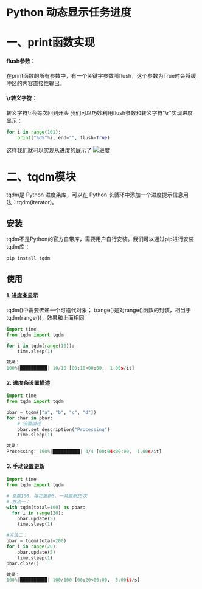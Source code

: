 # Python 动态显示任务进度

# 一、print函数实现

#### flush参数：
在print函数的所有参数中，有一个关键字参数叫flush，这个参数为True时会将缓冲区的内容直接性输出。
#### \r转义字符：
转义字符\r会每次回到开头
我们可以巧妙利用flush参数和转义字符"\r"实现进度显示：
```python
for i in range(101):
	print("%d%"%i, end="", flush=True)
```
这样我们就可以实现从进度的展示了
![进度](https://pic.try-hard.cn/blog/20191116222702358.gif)
# 二、tqdm模块
tqdm是 Python 进度条库，可以在 Python 长循环中添加一个进度提示信息用法：tqdm(iterator)。
## 安装
tqdm不是Python的官方自带库，需要用户自行安装。我们可以通过pip进行安装tqdm库：
```python
pip install tqdm
```
## 使用
#### 1. 进度条显示
tqdm()中需要传递一个可迭代对象；
 trange()是对range()函数的封装，相当于tqdm(range())，效果和上面相同
```python
import time
from tqdm import tqdm

for i in tqdm(range(10)):
    time.sleep(1)

效果：
100%|██████████| 10/10 [00:10<00:00,  1.00s/it]
```
#### 2. 进度条设置描述
```python
import time
from tqdm import tqdm

pbar = tqdm(["a", "b", "c", "d"])
for char in pbar:
    # 设置描述
    pbar.set_description("Processing")
    time.sleep(1)

效果：
Processing: 100%|██████████| 4/4 [00:04<00:00,  1.00s/it]
```
#### 3. 手动设置更新
```python
import time
from tqdm import tqdm

# 总数100，每次更新5，一共更新20次
# 方法一：
with tqdm(total=100) as pbar:
  for i in range(20):
    pbar.update(5) 
    time.sleep(1)

#方法二：
pbar = tqdm(total=200)  
for i in range(20):  
    pbar.update(5)
    time.sleep(1)
pbar.close()

效果：
100%|██████████| 100/100 [00:20<00:00,  5.00it/s]
```